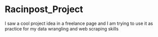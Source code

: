 # Racinpost_Project
I saw a cool project idea in a freelance page and I am trying to use it as practice for my data wrangling and web scraping skills
